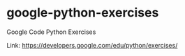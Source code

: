 # google-python-exercises
Google Code Python Exercises

Link: https://developers.google.com/edu/python/exercises/
